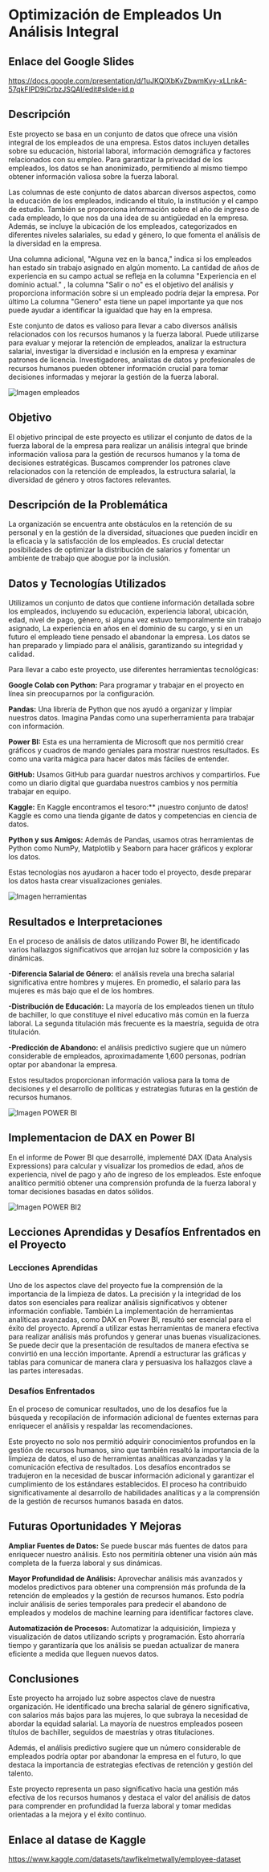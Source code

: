 # Optimización de Empleados Un Análisis Integral
## Enlace del Google Slides
https://docs.google.com/presentation/d/1uJKQIXbKvZbwmKvy-xLLnkA-57qkFIPD9iCrbzJSQAI/edit#slide=id.p

## Descripción
Este proyecto se basa en un conjunto de datos que ofrece una visión integral de los empleados de una empresa. Estos datos incluyen detalles sobre su educación, historial laboral, información demográfica y factores relacionados con su empleo. Para garantizar la privacidad de los empleados, los datos se han anonimizado, permitiendo al mismo tiempo obtener información valiosa sobre la fuerza laboral.

Las columnas de este conjunto de datos abarcan diversos aspectos, como la educación de los empleados, indicando el título, la institución y el campo de estudio. También se proporciona información sobre el año de ingreso de cada empleado, lo que nos da una idea de su antigüedad en la empresa. Además, se incluye la ubicación de los empleados, categorizados en diferentes niveles salariales, su edad y género, lo que fomenta el análisis de la diversidad en la empresa.

Una columna adicional, "Alguna vez en la banca," indica si los empleados han estado sin trabajo asignado en algún momento. La cantidad de años de experiencia en su campo actual se refleja en la columna "Experiencia en el dominio actual." , la columna "Salir o no" es el objetivo del análisis y proporciona información sobre si un empleado podría dejar la empresa. Por último La columna "Genero" esta tiene un papel importante ya que nos puede ayudar a identificar la igualdad que hay en la empresa.

Este conjunto de datos es valioso para llevar a cabo diversos análisis relacionados con los recursos humanos y la fuerza laboral. Puede utilizarse para evaluar y mejorar la retención de empleados, analizar la estructura salarial, investigar la diversidad e inclusión en la empresa y examinar patrones de licencia. Investigadores, analistas de datos y profesionales de recursos humanos pueden obtener información crucial para tomar decisiones informadas y mejorar la gestión de la fuerza laboral.

![Imagen empleados](https://github.com/sarad108/AnalisisDeDatos/blob/5cca9201e101ea9517c34d4a2635bb7f7a0d2849/empleados.png)

## Objetivo
El objetivo principal de este proyecto es utilizar el conjunto de datos de la fuerza laboral de la empresa para realizar un análisis integral que brinde información valiosa para la gestión de recursos humanos y la toma de decisiones estratégicas.
Buscamos comprender los patrones clave relacionados con la retención de empleados, la estructura salarial, la diversidad de género y otros factores relevantes.

## Descripción de la Problemática
La organización se encuentra ante obstáculos en la retención de su personal y en la gestión de la diversidad, situaciones que pueden incidir en la eficacia y la satisfacción de los empleados. Es crucial detectar posibilidades de optimizar la distribución de salarios y fomentar un ambiente de trabajo que abogue por la inclusión.

## Datos y Tecnologías Utilizados

Utilizamos un conjunto de datos que contiene información detallada sobre los empleados, incluyendo su educación, experiencia laboral, ubicación, edad, nivel de pago, género, si alguna vez estuvo temporalmente sin trabajo asignado, La experiencia en años en el dominio de su cargo, y si en un futuro el empleado tiene pensado el abandonar la empresa.
Los datos se han preparado y limpiado para el análisis, garantizando su integridad y calidad.

Para llevar a cabo este proyecto, use diferentes herramientas tecnológicas:

**Google Colab con Python:** Para programar y trabajar en el proyecto en línea sin preocuparnos por la configuración.

**Pandas:** Una librería de Python que nos ayudó a organizar y limpiar nuestros datos. Imagina Pandas como una superherramienta para trabajar con información.

**Power BI:** Esta es una herramienta de Microsoft que nos permitió crear gráficos y cuadros de mando geniales para mostrar nuestros resultados. Es como una varita mágica para hacer datos más fáciles de entender.

**GitHub:** Usamos GitHub para guardar nuestros archivos y compartirlos. Fue como un diario digital que guardaba nuestros cambios y nos permitía trabajar en equipo.

**Kaggle:** En Kaggle encontramos el tesoro:** ¡nuestro conjunto de datos! Kaggle es como una tienda gigante de datos y competencias en ciencia de datos.

**Python y sus Amigos:** Además de Pandas, usamos otras herramientas de Python como NumPy, Matplotlib y Seaborn para hacer gráficos y explorar los datos.

Estas tecnologías nos ayudaron a hacer todo el proyecto, desde preparar los datos hasta crear visualizaciones geniales.

![Imagen herramientas](https://github.com/sarad108/AnalisisDeDatos/blob/09be5dba291d83b0a132ce610c42b4555e32848a/Captura%20de%20pantalla%202023-10-10%20220740.png)

## Resultados e Interpretaciones

En el proceso de análisis de datos utilizando Power BI, he identificado varios hallazgos significativos que arrojan luz sobre la composición y las dinámicas.

**-Diferencia Salarial de Género:** el análisis revela una brecha salarial significativa entre hombres y mujeres. En promedio, el salario para las mujeres es más bajo que el de los hombres. 

**-Distribución de Educación:** La mayoría de los empleados tienen un título de bachiller, lo que constituye el nivel educativo más común en la fuerza laboral. La segunda titulación más frecuente es la maestría, seguida de otra titulación.

**-Predicción de Abandono:** el análisis predictivo sugiere que un número considerable de empleados, aproximadamente 1,600 personas, podrían optar por abandonar la empresa. 

Estos resultados proporcionan información valiosa para la toma de decisiones y el desarrollo de políticas y estrategias futuras en la gestión de recursos humanos. 

![Imagen POWER BI](https://github.com/sarad108/AnalisisDeDatos/blob/442145091e2de824b9b76b0f67f6f2c0f5c96949/Captura%20de%20pantalla%202023-10-10%20225651.png)

## Implementacion de DAX en Power BI
En el informe de Power BI que desarrollé, implementé DAX (Data Analysis Expressions) para calcular y visualizar los promedios de edad, años de experiencia, nivel de pago y año de ingreso de los empleados. Este enfoque analítico permitió obtener una comprensión profunda de la fuerza laboral y tomar decisiones basadas en datos sólidos.

![Imagen POWER BI2](https://github.com/sarad108/AnalisisDeDatos/blob/127ac4df8e6f3e704082be989bd44a294ad390c2/Captura%20de%20pantalla%202023-10-11%20105912.png)

## Lecciones Aprendidas y Desafíos Enfrentados en el Proyecto 

### Lecciones Aprendidas
Uno de los aspectos clave del proyecto fue la comprensión de la importancia de la limpieza de datos. La precisión y la integridad de los datos son esenciales para realizar análisis significativos y obtener información confiable. También La implementación de herramientas analíticas avanzadas, como DAX en Power BI, resultó ser esencial para el éxito del proyecto. Aprendí a utilizar estas herramientas de manera efectiva para realizar análisis más profundos y generar unas buenas visualizaciones. Se puede decir que la presentación de resultados de manera efectiva se convirtió en una lección importante. Aprendí a estructurar las gráficas y tablas para comunicar de manera clara y persuasiva los hallazgos clave a las partes interesadas.


### Desafíos Enfrentados
En el proceso de comunicar resultados, uno de los desafíos fue la búsqueda y recopilación de información adicional de fuentes externas para enriquecer el análisis y respaldar las recomendaciones.

Este proyecto no solo nos permitió adquirir conocimientos profundos en la gestión de recursos humanos, sino que también resaltó la importancia de la limpieza de datos, el uso de herramientas analíticas avanzadas y la comunicación efectiva de resultados. Los desafíos encontrados se tradujeron en la necesidad de buscar información adicional y garantizar el cumplimiento de los estándares establecidos. El proceso ha contribuido significativamente al desarrollo de habilidades analíticas y a la comprensión de la gestión de recursos humanos basada en datos.


## Futuras Oportunidades Y Mejoras

**Ampliar Fuentes de Datos:** Se puede buscar más fuentes de datos para enriquecer nuestro análisis. Esto nos permitiría obtener una visión aún más completa de la fuerza laboral y sus dinámicas.

**Mayor Profundidad de Análisis:** Aprovechar análisis más avanzados y modelos predictivos para obtener una comprensión más profunda de la retención de empleados y la gestión de recursos humanos. Esto podría incluir análisis de series temporales para predecir el abandono de empleados y modelos de machine learning para identificar factores clave.

**Automatización de Procesos:** Automatizar la adquisición, limpieza y visualización de datos utilizando scripts y programación. Esto ahorraría tiempo y garantizaría que los análisis se puedan actualizar de manera eficiente a medida que lleguen nuevos datos.

## Conclusiones
Este proyecto ha arrojado luz sobre aspectos clave de nuestra organización. He identificado una brecha salarial de género significativa, con salarios más bajos para las mujeres, lo que subraya la necesidad de abordar la equidad salarial. La mayoría de nuestros empleados poseen títulos de bachiller, seguidos de maestrías y otras titulaciones.

Además, el análisis predictivo sugiere que un número considerable de empleados podría optar por abandonar la empresa en el futuro, lo que destaca la importancia de estrategias efectivas de retención y gestión del talento.

Este proyecto representa un paso significativo hacia una gestión más efectiva de los recursos humanos y destaca el valor del análisis de datos para comprender en profundidad la fuerza laboral y tomar medidas orientadas a la mejora y el éxito continuo.

## Enlace al datase de Kaggle
https://www.kaggle.com/datasets/tawfikelmetwally/employee-dataset
